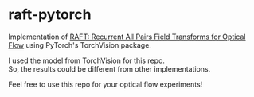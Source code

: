 # raft-pytorch
Implementation of [RAFT: Recurrent All Pairs Field Transforms for Optical Flow](https://arxiv.org/pdf/2003.12039.pdf) using PyTorch's TorchVision package.

I used the model from TorchVision for this repo.\
So, the results could be different from other implementations.

Feel free to use this repo for your optical flow experiments!
